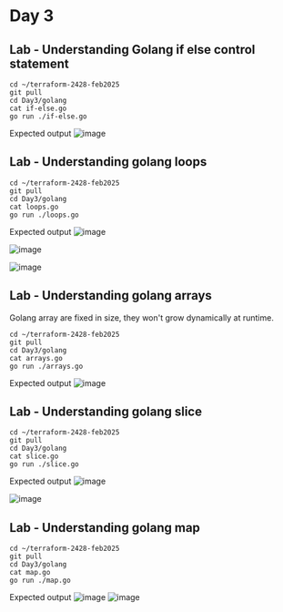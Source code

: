 # Day 3

## Lab - Understanding Golang if else control statement
```
cd ~/terraform-2428-feb2025
git pull
cd Day3/golang
cat if-else.go
go run ./if-else.go
```

Expected output
![image](https://github.com/user-attachments/assets/394b73d8-bf59-4b1a-940a-598b1d93aead)

## Lab - Understanding golang loops
```
cd ~/terraform-2428-feb2025
git pull
cd Day3/golang
cat loops.go
go run ./loops.go
```

Expected output
![image](https://github.com/user-attachments/assets/d356af06-a918-4ac0-8008-d895468b0423)

![image](https://github.com/user-attachments/assets/19e15146-9aad-47a1-b1b8-bb1177aae778)

![image](https://github.com/user-attachments/assets/b45e1b45-74c6-4d31-8178-4dc4c7caad03)

## Lab - Understanding golang arrays
Golang array are fixed in size, they won't grow dynamically at runtime.

```
cd ~/terraform-2428-feb2025
git pull
cd Day3/golang
cat arrays.go
go run ./arrays.go
```

Expected output
![image](https://github.com/user-attachments/assets/b24ef271-96ae-4eea-a74a-14ddc8a51ffa)

## Lab - Understanding golang slice
```
cd ~/terraform-2428-feb2025
git pull
cd Day3/golang
cat slice.go
go run ./slice.go
```

Expected output
![image](https://github.com/user-attachments/assets/c38f2624-7ec7-4444-a96d-d3e759e14a9a)

![image](https://github.com/user-attachments/assets/d3f6e608-e58c-4a65-afec-0ec57ac9a510)


## Lab - Understanding golang map
```
cd ~/terraform-2428-feb2025
git pull
cd Day3/golang
cat map.go
go run ./map.go
```

Expected output
![image](https://github.com/user-attachments/assets/93998a44-1804-4214-993f-6a3e36768aea)
![image](https://github.com/user-attachments/assets/f925c7bc-c6ae-4eee-a73f-421755e2b793)
